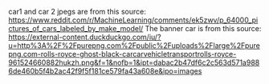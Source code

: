 car1 and car 2 jpegs are from this source: https://www.reddit.com/r/MachineLearning/comments/ek5zwv/p_64000_pictures_of_cars_labeled_by_make_model/
The banner car is from this source: https://external-content.duckduckgo.com/iu/?u=http%3A%2F%2Fpurepng.com%2Fpublic%2Fuploads%2Flarge%2Fpurepng.com-rolls-royce-ghost-black-carcarvehicletransportrolls-royce-961524660882hukzh.png&f=1&nofb=1&ipt=dabac2b47df6c2c563d571a9886de460b5f4b2ac42f9f5f181ce579fa43a608e&ipo=images